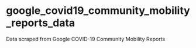 # google_covid19_community_mobility_reports_data
Data scraped from Google COVID-19 Community Mobility Reports
